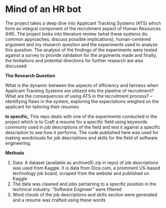 # Mind of an HR bot

The project takes a deep dive into Applicant Tracking Systems (ATS) which form an integral component of the recruitment aspect of Human Resources (HR).
The project looks into literature review (what these systems do, common approaches, discuss possible implications), human-centered argument and my research question and the experiments used to analyze this question. The analysis of the findings of the experiments were tested against a survey to provide validation for the arguments made and finally, the limitations and potential directions for further research are also discussed. 

<b>The Research Question</b>

What is the dynamic between the aspects of efficiency and fairness when Applicant Tracking Systems are utilized into the pipeline of recruitment?  What are the consequences of using ATS in the recruitment process? – identifying flaws in the system, exploring the expectations weighed on the applicant for tailoring their resumes

<b>In specific,</b>
This repo deals with one of the experiments conducted in the project which is to Craft a resume for a specific field using keywords commonly used in job descriptions of the field and test it against a specific description to see how it performs.
The code published here was used for making wordclouds for job descriptions and skills for the field of software engineering.


<b>Methods</b>


1. Data: A dataset (available as archive(6).zip in repo) of job descriptions was used from Kaggle. It is data from Dice.com, a prominent US-based technology job board, scraped from the website and published on Kaggle
2. The data was cleaned and jobs pertaining to a specific position in the technical industry: “Software Engineer” were filtered
3. Word clouds of the job descriptions and skills section were generated and a resume was crafted using these words

